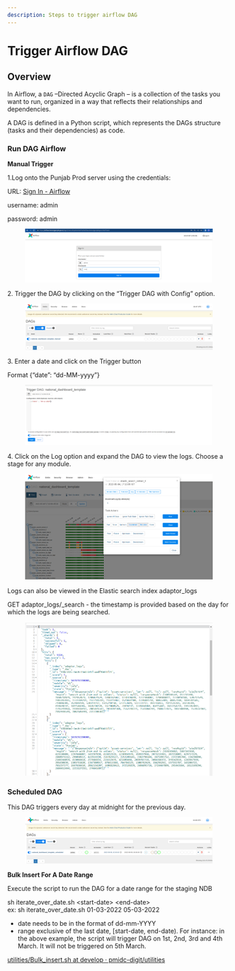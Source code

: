 ```yaml
---
description: Steps to trigger airflow DAG
---
```


# Trigger Airflow DAG

## Overview

In Airflow, a `DAG` –Directed Acyclic Graph – is a collection of the tasks you want to run, organized in a way that reflects their relationships and dependencies.

A DAG is defined in a Python script, which represents the DAGs structure (tasks and their dependencies) as code.

### Run DAG Airflow <a href="#how-to-run-dag-in-airflow" id="how-to-run-dag-in-airflow"></a>

**Manual Trigger**

1.Log onto the Punjab Prod server using the credentials:

URL: [Sign In - Airflow](https://airflow.mseva-qa.lgpunjab.gov.in/login/?next=http%3A%2F%2Fairflow.mseva-qa.lgpunjab.gov.in%2Fhome)

&#x20;   username: admin

&#x20;   password:  admin

<figure><img src="../../../../.gitbook/assets/image-20220812-045435.png" alt=""><figcaption></figcaption></figure>

2\. Trigger the DAG by clicking on the “Trigger DAG with Config” option.

<figure><img src="../../../../.gitbook/assets/image-20220812-104728 (1).png" alt=""><figcaption></figcaption></figure>

3\. Enter a date and click on the Trigger button

Format {“date”: “dd-MM-yyyy”}

<figure><img src="../../../../.gitbook/assets/Kuzp2618iZBIbcPUNFNKJCxwhVRmwVUyZKPjISyEfzrIa_0SgXPaLY_kHfVLWb3HZGvQJIYaTLgIWed9Ozb5nZAfK-2TI8QoOgHM7ETZviHoDH3wUuJ86b-UPHOVMUS6d75C9AWfDcC9mVz3tE233A.png" alt=""><figcaption></figcaption></figure>

4\. Click on the Log option and expand the DAG to view the logs.  Choose a stage for any module.

<figure><img src="../../../../.gitbook/assets/1-0FCa58wJrxAiWawRo1RUdWIeWjKdH7SaN1b0__phFLG4qOND6RmLCT0azJjsEY7qorTz_6fgujjIfrL2_rgI1EwNbr00BHYLriHLK3X07FSROAAwiCGXMcICwp9ARMZ9l5RnoYPgtJZKfGp1gcmA.png" alt=""><figcaption></figcaption></figure>

Logs can also be viewed in the Elastic search index adaptor\_logs

GET adaptor\_logs/\_search - the timestamp is provided based on the day for which the logs are being searched.

<figure><img src="../../../../.gitbook/assets/image-20220818-075050.png" alt=""><figcaption></figcaption></figure>

### **Scheduled DAG**

This DAG triggers every day at midnight for the previous day.

<figure><img src="../../../../.gitbook/assets/image-20220812-104859.png" alt=""><figcaption></figcaption></figure>

**Bulk Insert For A Date Range**

Execute the script to run the DAG for a date range for the staging NDB

sh iterate\_over\_date.sh \<start-date> \<end-date>\
ex: sh iterate\_over\_date.sh 01-03-2022 05-03-2022

* date needs to be in the format of dd-mm-YYYY
* range exclusive of the last date, \[start-date, end-date). For instance: in the above example, the script will trigger DAG on 1st, 2nd, 3rd and 4th March. It will not be triggered on 5th March.

[utilities/Bulk\_insert.sh at develop · pmidc-digit/utilities](https://github.com/pmidc-digit/utilities/blob/develop/egov-national-dashboard-accelerator/Bulk\_insert.sh)
